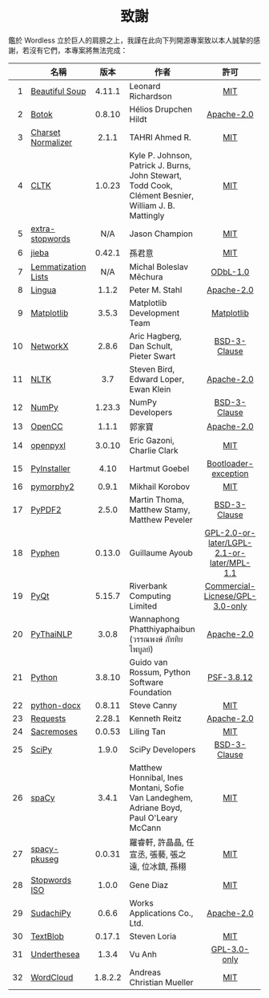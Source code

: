 <!--
# Wordless: Acknowledgments - Chinese (Traditional)
# Copyright (C) 2018-2022  Ye Lei (叶磊)
#
# This program is free software: you can redistribute it and/or modify
# it under the terms of the GNU General Public License as published by
# the Free Software Foundation, either version 3 of the License, or
# (at your option) any later version.
#
# This program is distributed in the hope that it will be useful,
# but WITHOUT ANY WARRANTY; without even the implied warranty of
# MERCHANTABILITY or FITNESS FOR A PARTICULAR PURPOSE.  See the
# GNU General Public License for more details.
#
# You should have received a copy of the GNU General Public License
# along with this program.  If not, see <http://www.gnu.org/licenses/>.
-->

<div align="center"><h1>致謝</h1></div>

鑑於 Wordless 立於巨人的肩膀之上，我謹在此向下列開源專案致以本人誠摯的感謝，若沒有它們，本專案將無法完成：

&nbsp;|名稱|版本|作者|許可
-----:|----|:--:|---|:--:
1 |[Beautiful Soup](https://www.crummy.com/software/BeautifulSoup/)      |4.11.1 |Leonard Richardson|[MIT](https://bazaar.launchpad.net/~leonardr/beautifulsoup/bs4/view/head:/LICENSE)
2 |[Botok](https://github.com/OpenPecha/Botok)                           |0.8.10 |Hélios Drupchen Hildt|[Apache-2.0](https://github.com/OpenPecha/Botok/blob/master/LICENSE)
3 |[Charset Normalizer](https://github.com/Ousret/charset_normalizer)    |2.1.1  |TAHRI Ahmed R.|[MIT](https://github.com/Ousret/charset_normalizer/blob/master/LICENSE)
4 |[CLTK](https://github.com/cltk/cltk)                                  |1.0.23 |Kyle P. Johnson, Patrick J. Burns, John Stewart,<br>Todd Cook, Clément Besnier, William J. B. Mattingly|[MIT](https://github.com/cltk/cltk/blob/master/LICENSE)
5 |[extra-stopwords](https://github.com/Xangis/extra-stopwords)          |N/A    |Jason Champion|[MIT](https://github.com/Xangis/extra-stopwords/blob/master/LICENSE)
6 |[jieba](https://github.com/fxsjy/jieba)                               |0.42.1 |孫君意|[MIT](https://github.com/fxsjy/jieba/blob/master/LICENSE)
7 |[Lemmatization Lists](https://github.com/michmech/lemmatization-lists)|N/A    |Michal Boleslav Měchura|[ODbL-1.0](https://github.com/michmech/lemmatization-lists/blob/master/LICENCE)
8 |[Lingua](https://github.com/pemistahl/lingua-py)                      |1.1.2  |Peter M. Stahl|[Apache-2.0](https://github.com/pemistahl/lingua-py/blob/main/LICENSE.txt)
9 |[Matplotlib](https://matplotlib.org/)                                 |3.5.3  |Matplotlib Development Team|[Matplotlib](https://matplotlib.org/stable/users/project/license.html)
10|[NetworkX](https://networkx.org/)                                     |2.8.6  |Aric Hagberg, Dan Schult, Pieter Swart|[BSD-3-Clause](https://github.com/networkx/networkx/blob/main/LICENSE.txt)
11|[NLTK](http://www.nltk.org/)                                          |3.7    |Steven Bird, Edward Loper, Ewan Klein|[Apache-2.0](https://github.com/nltk/nltk/blob/develop/LICENSE.txt)
12|[NumPy](https://www.numpy.org/)                                       |1.23.3 |NumPy Developers|[BSD-3-Clause](https://github.com/numpy/numpy/blob/main/LICENSE.txt)
13|[OpenCC](https://github.com/BYVoid/OpenCC)                            |1.1.1  |郭家寶|[Apache-2.0](https://github.com/BYVoid/OpenCC/blob/master/LICENSE)
14|[openpyxl](https://foss.heptapod.net/openpyxl/openpyxl)               |3.0.10 |Eric Gazoni, Charlie Clark|[MIT](https://foss.heptapod.net/openpyxl/openpyxl/-/blob/branch/3.0/LICENCE.rst)
15|[PyInstaller](http://www.pyinstaller.org/)                            |4.10   |Hartmut Goebel|[Bootloader-exception](https://github.com/pyinstaller/pyinstaller/blob/develop/COPYING.txt)
16|[pymorphy2](https://github.com/kmike/pymorphy2)                       |0.9.1  |Mikhail Korobov|[MIT](https://github.com/kmike/pymorphy2/#pymorphy2)
17|[PyPDF2](https://github.com/py-pdf/PyPDF2)                            |2.5.0  |Martin Thoma, Matthew Stamy, Matthew Peveler|[BSD-3-Clause](https://github.com/py-pdf/PyPDF2/blob/main/LICENSE)
18|[Pyphen](https://pyphen.org/)                                         |0.13.0 |Guillaume Ayoub|[GPL-2.0-or-later/LGPL-2.1-or-later/MPL-1.1](https://github.com/Kozea/Pyphen/blob/master/LICENSE)
19|[PyQt](https://riverbankcomputing.com/software/pyqt/)                 |5.15.7 |Riverbank Computing Limited|[Commercial-Licnese/GPL-3.0-only](https://www.riverbankcomputing.com/static/Docs/PyQt5/introduction.html#license)
20|[PyThaiNLP](https://github.com/PyThaiNLP/pythainlp)                   |3.0.8  |Wannaphong Phatthiyaphaibun (วรรณพงษ์ ภัททิยไพบูลย์)|[Apache-2.0](https://github.com/PyThaiNLP/pythainlp/blob/dev/LICENSE)
21|[Python](https://www.python.org/)                                     |3.8.10 |Guido van Rossum, Python Software Foundation|[PSF-3.8.12](https://docs.python.org/3.8/license.html#psf-license-agreement-for-python-release)
22|[python-docx](https://github.com/python-openxml/python-docx)          |0.8.11 |Steve Canny|[MIT](https://github.com/python-openxml/python-docx/blob/master/LICENSE)
23|[Requests](https://github.com/psf/requests)                           |2.28.1 |Kenneth Reitz|[Apache-2.0](https://github.com/psf/requests/blob/main/LICENSE)
24|[Sacremoses](https://github.com/alvations/sacremoses)                 |0.0.53 |Liling Tan|[MIT](https://github.com/alvations/sacremoses/blob/master/LICENSE)
25|[SciPy](https://scipy.org/scipylib/)                                  |1.9.0  |SciPy Developers|[BSD-3-Clause](https://github.com/scipy/scipy/blob/main/LICENSE.txt)
26|[spaCy](https://spacy.io/)                                            |3.4.1  |Matthew Honnibal, Ines Montani, Sofie Van Landeghem,<br>Adriane Boyd, Paul O'Leary McCann|[MIT](https://github.com/explosion/spaCy/blob/master/LICENSE)
27|[spacy-pkuseg](https://github.com/explosion/spacy-pkuseg)             |0.0.31 |羅睿軒, 許晶晶, 任宣丞, 張藝, 張之遠, 位冰鎮, 孫栩|[MIT](https://github.com/explosion/spacy-pkuseg/blob/master/LICENSE)
28|[Stopwords ISO](https://github.com/stopwords-iso/stopwords-iso)       |1.0.0  |Gene Diaz|[MIT](https://github.com/stopwords-iso/stopwords-iso/blob/master/LICENSE)
29|[SudachiPy](https://github.com/WorksApplications/sudachi.rs)          |0.6.6  |Works Applications Co., Ltd.|[Apache-2.0](https://github.com/WorksApplications/sudachi.rs/blob/develop/LICENSE)
30|[TextBlob](https://github.com/sloria/TextBlob)                        |0.17.1 |Steven Loria|[MIT](https://github.com/sloria/TextBlob/blob/dev/LICENSE)
31|[Underthesea](https://github.com/undertheseanlp/underthesea)          |1.3.4  |Vu Anh|[GPL-3.0-only](https://github.com/undertheseanlp/underthesea/blob/master/LICENSE)
32|[WordCloud](https://github.com/amueller/word_cloud)                   |1.8.2.2|Andreas Christian Mueller|[MIT](https://github.com/amueller/word_cloud/blob/master/LICENSE)
